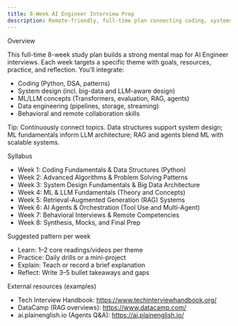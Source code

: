 ```yaml
---
title: 8-Week AI Engineer Interview Prep
description: Remote-friendly, full-time plan connecting coding, systems, ML/LLMs, RAG, agents, data engineering, and behavioral skills.
---
```


Overview

This full-time 8-week study plan builds a strong mental map for AI Engineer interviews. Each week targets a specific theme with goals, resources, practice, and reflection. You’ll integrate:

- Coding (Python, DSA, patterns)
- System design (incl. big-data and LLM-aware design)
- ML/LLM concepts (Transformers, evaluation, RAG, agents)
- Data engineering (pipelines, storage, streaming)
- Behavioral and remote collaboration skills

Tip: Continuously connect topics. Data structures support system design; ML fundamentals inform LLM architecture; RAG and agents blend ML with scalable systems.

Syllabus

- Week 1: Coding Fundamentals & Data Structures (Python)
- Week 2: Advanced Algorithms & Problem Solving Patterns
- Week 3: System Design Fundamentals & Big Data Architecture
- Week 4: ML & LLM Fundamentals (Theory and Concepts)
- Week 5: Retrieval-Augmented Generation (RAG) Systems
- Week 6: AI Agents & Orchestration (Tool Use and Multi-Agent)
- Week 7: Behavioral Interviews & Remote Competencies
- Week 8: Synthesis, Mocks, and Final Prep

Suggested pattern per week

- Learn: 1–2 core readings/videos per theme
- Practice: Daily drills or a mini-project
- Explain: Teach or record a brief explanation
- Reflect: Write 3–5 bullet takeaways and gaps

External resources (examples)

- Tech Interview Handbook: https://www.techinterviewhandbook.org/
- DataCamp (RAG overviews): https://www.datacamp.com/
- ai.plainenglish.io (Agents Q&A): https://ai.plainenglish.io/


